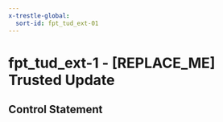 ```yaml
---
x-trestle-global:
  sort-id: fpt_tud_ext-01
---
```


# fpt_tud_ext-1 - \[REPLACE_ME\] Trusted Update

## Control Statement
